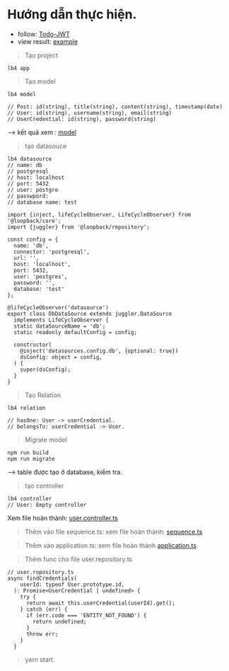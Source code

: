 # Hướng dẫn thực hiện.
- follow: [Todo-JWT](https://github.com/strongloop/loopback-next/tree/master/examples/todo-jwt)
- view result: [example](https://github.com/NguyenVanKhoi2603/post-loopback4-jwt-example.git)
> Tạo project
```
lb4 app
```
> Tạo model
````
lb4 model

// Post: id(string), title(string), content(string), timestamp(date)
// User: id(string), username(string), email(string)
// UserCredential: id(string), password(string)
````
--> kết quả xem : [model](https://github.com/NguyenVanKhoi2603/post-loopback4-jwt-example/tree/master/src/models)
> tạo datasouce
````
lb4 datasource
// name: db
// postgresql
// host: localhost
// port: 5432
// user: postgre
// passwpord:
// database name: test
````
````
import {inject, lifeCycleObserver, LifeCycleObserver} from '@loopback/core';
import {juggler} from '@loopback/repository';

const config = {
  name: 'db',
  connector: 'postgresql',
  url: '',
  host: 'localhost',
  port: 5432,
  user: 'postgres',
  password: '',
  database: 'test'
};

@lifeCycleObserver('datasource')
export class DbDataSource extends juggler.DataSource
  implements LifeCycleObserver {
  static dataSourceName = 'db';
  static readonly defaultConfig = config;

  constructor(
    @inject('datasources.config.db', {optional: true})
    dsConfig: object = config,
  ) {
    super(dsConfig);
  }
}

````
> Tạo Relation
````
lb4 relation

// hasOne: User -> userCredential.
// belongsTo: userCredential -> User.
````
> Migrate model
````
npm run build
npm run migrate
````
--> table được tạo ở database, kiểm tra.
> tạo controller
````
lb4 controller
// User: Empty controller
````
Xem file hoàn thành: [user.controller.ts](https://github.com/NguyenVanKhoi2603/post-loopback4-jwt-example/blob/master/src/controllers/user.controller.ts)

> Thêm vào file sequence.ts: xem file hoàn thành: [sequence.ts](https://github.com/NguyenVanKhoi2603/post-loopback4-jwt-example/blob/master/src/sequence.ts)

> Thêm vào  application.ts: xem file hoàn thành [application.ts](https://github.com/NguyenVanKhoi2603/post-loopback4-jwt-example/blob/master/src/application.ts)

> Thêm func cho file user.repository.ts
````
// user.ropository.ts
async findCredentials(
    userId: typeof User.prototype.id,
  ): Promise<UserCredential | undefined> {
    try {
      return await this.userCredential(userId).get();
    } catch (err) {
      if (err.code === 'ENTITY_NOT_FOUND') {
        return undefined;
      }
      throw err;
    }
  }
````

> yarn start.
